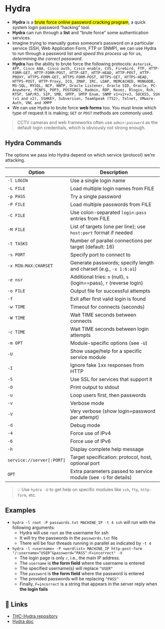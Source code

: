 # Hydra

- **Hydra** is a <mark>brute force online password cracking program</mark>, a quick system login password “hacking” tool.
- **Hydra** can run through a **list** and “brute force” some authentication services.
- Imagine trying to manually guess someone’s password on a particular service (SSH, Web Application Form, FTP or SNMP), we can use Hydra to run through a password list and _speed this process_ up for us, _determining the correct password_.
- **Hydra** has the ability to brute force the following protocols: `Asterisk, AFP, Cisco AAA, Cisco auth, Cisco enable, CVS, Firebird, FTP, HTTP-FORM-GET, HTTP-FORM-POST, HTTP-GET, HTTP-HEAD, HTTP-POST, HTTP-PROXY, HTTPS-FORM-GET, HTTPS-FORM-POST, HTTPS-GET, HTTPS-HEAD, HTTPS-POST, HTTP-Proxy, ICQ, IMAP, IRC, LDAP, MEMCACHED, MONGODB, MS-SQL, MYSQL, NCP, NNTP, Oracle Listener, Oracle SID, Oracle, PC-Anywhere, PCNFS, POP3, POSTGRES, Radmin, RDP, Rexec, Rlogin, Rsh, RTSP, SAP/R3, SIP, SMB, SMTP, SMTP Enum, SNMP v1+v2+v3, SOCKS5, SSH (v1 and v2), SSHKEY, Subversion, TeamSpeak (TS2), Telnet, VMware-Auth, VNC and XMPP`
- We can use Hydra to brute force **web forms** too. You must know which type of request it is making; `GET` or `POST` methods are commonly used.

> CCTV cameras and web frameworks often use `admin:password` as the default login credentials, which is obviously not strong enough.

## Hydra Commands

The options we pass into Hydra depend on which service (protocol) we’re attacking.

| Option                    | Description                                                          |
| ------------------------- | -------------------------------------------------------------------- |
| `-l LOGIN`                | Use a single login name                                              |
| `-L FILE`                 | Load multiple login names from FILE                                  |
| `-p PASS`                 | Try a single password                                                |
| `-P FILE`                 | Load multiple passwords from FILE                                    |
| `-C FILE`                 | Use colon-separated `login:pass` entries from FILE                   |
| `-M FILE`                 | List of targets (one per line); use `host:port` format if needed     |
| `-t TASKS`                | Number of parallel connections per target (default: 16)              |
| `-s PORT`                 | Specify port to connect to                                           |
| `-x MIN:MAX:CHARSET`      | Generate passwords; specify length and charset (e.g., `-x 1:6:a1`)   |
| `-e nsr`                  | Additional tries: `n` (null), `s` (login==pass), `r` (reverse login) |
| `-o FILE`                 | Output file for successful attempts                                  |
| `-f`                      | Exit after first valid login is found                                |
| `-w TIME`                 | Timeout for connects (seconds)                                       |
| `-W TIME`                 | Wait TIME seconds between connects                                   |
| `-c TIME`                 | Wait TIME seconds between login attempts                             |
| `-m OPT`                  | Module-specific options (see `-U`)                                   |
| `-U`                      | Show usage/help for a specific service module                        |
| `-I`                      | Ignore fake 1xx responses from HTTP                                  |
| `-S`                      | Use SSL for services that support it                                 |
| `-O`                      | Print output to stdout                                               |
| `-u`                      | Loop users first, then passwords                                     |
| `-v`                      | Verbose mode                                                         |
| `-V`                      | Very verbose (show login+password per attempt)                       |
| `-d`                      | Debug mode                                                           |
| `-4`                      | Force use of IPv4                                                    |
| `-6`                      | Force use of IPv6                                                    |
| `-h`                      | Display complete help message                                        |
| `service://server[:PORT]` | Target specification: protocol, host, optional port                  |
| `OPT`                     | Extra parameters passed to service module (see `-U` for details)     |

> 💡 Use `hydra -U` to get help on specific modules like `ssh`, `ftp`, `http-form`, etc.

## Examples

- `hydra -l root -P passwords.txt MACHINE_IP -t 4 ssh` will run with the following arguments:
  - Hydra will use `root` as the username for ssh
  - It will try the passwords in the `passwords.txt` file
  - There will be four threads running in parallel as indicated by `-t 4`
- `hydra -l <username> -P <wordlist> MACHINE_IP http-post-form "/:username=^USER^&password=^PASS^:F=incorrect" -V`
  - The login page is only `/`, i.e., the main IP address.
  - The `username` is **the form field** where the username is entered
  - The specified username(s) will replace `^USER^`
  - The `password` is **the form field** where the password is entered
  - The provided passwords will be replacing `^PASS^`
  - Finally, `F=incorrect` is a string that appears in the server reply when **the login fails**

## 🔗 Links

- [THC-Hydra repository](https://github.com/vanhauser-thc/thc-hydra)
- [Hydra doc](https://en.kali.tools/?p=220)
